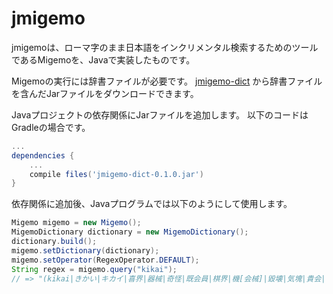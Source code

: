 # jmigemo

jmigemoは、ローマ字のまま日本語をインクリメンタル検索するためのツールであるMigemoを、Javaで実装したものです。

Migemoの実行には辞書ファイルが必要です。
[jmigemo-dict](https://github.com/oguna/jmigemo-dict/tree/v0.1.0) から辞書ファイルを含んだJarファイルをダウンロードできます。

Javaプロジェクトの依存関係にJarファイルを追加します。
以下のコードはGradleの場合です。

```gradle
...
dependencies {
    ...
    compile files('jmigemo-dict-0.1.0.jar')
}
```

依存関係に追加後、Javaプログラムでは以下のようにして使用します。

```java
Migemo migemo = new Migemo();
MigemoDictionary dictionary = new MigemoDictionary();
dictionary.build();
migemo.setDictionary(dictionary);
migemo.setOperator(RegexOperator.DEFAULT);
String regex = migemo.query("kikai");
// => "(kikai|きかい|キカイ|喜界|器械|奇怪|既会員|棋界|機[会械]|毀壊|気塊|貴会|ｋｉｋａｉ|ｷｶｲ)"
```
